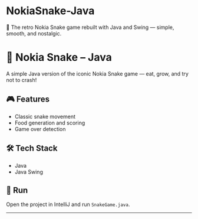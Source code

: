 # NokiaSnake-Java
 🐍 The retro Nokia Snake game rebuilt with Java and Swing — simple, smooth, and nostalgic.

# 🐍 Nokia Snake – Java

A simple Java version of the iconic Nokia Snake game — eat, grow, and try not to crash!

## 🎮 Features
- Classic snake movement
- Food generation and scoring
- Game over detection

## 🛠 Tech Stack
- Java
- Java Swing

## 🚀 Run
Open the project in IntelliJ and run `SnakeGame.java`.

 ---
